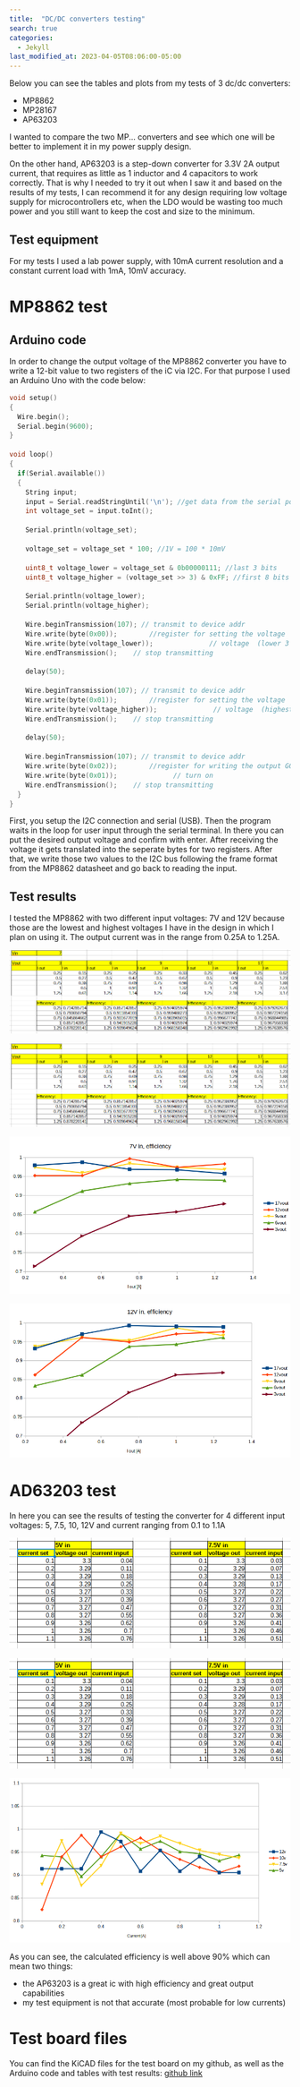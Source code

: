 ```yaml
---
title:  "DC/DC converters testing"
search: true
categories: 
  - Jekyll
last_modified_at: 2023-04-05T08:06:00-05:00
---
```



Below you can see the tables and plots from my tests of 3 dc/dc converters: 
* MP8862
* MP28167
* AP63203

I wanted to compare the two MP... converters and see which one will be better to implement it in my power supply design. 

On the other hand, AP63203 is a step-down converter for 3.3V 2A output current, that requires as little as 1 inductor and 4 capacitors to work correctly.
That is why I needed to try it out when I saw it and based on the results of my tests, I can recommend it for any design requiring low voltage supply
for microcontrollers etc, when the LDO would be wasting too much power and you still want to keep the cost and size to the minimum.


## Test equipment
For my tests I used a lab power supply, with 10mA current resolution and a constant current load with 1mA, 10mV accuracy. 

# MP8862 test
## Arduino code 
In order to change the output voltage of the MP8862 converter you have to write a 12-bit value to two registers of the iC via I2C. For that purpose I used an Arduino Uno with the code below:

```c
void setup() 
{
  Wire.begin();
  Serial.begin(9600);
}

void loop() 
{
  if(Serial.available())
  {
    String input;
    input = Serial.readStringUntil('\n'); //get data from the serial port
    int voltage_set = input.toInt();

    Serial.println(voltage_set);

    voltage_set = voltage_set * 100; //1V = 100 * 10mV

    uint8_t voltage_lower = voltage_set & 0b00000111; //last 3 bits
    uint8_t voltage_higher = (voltage_set >> 3) & 0xFF; //first 8 bits

    Serial.println(voltage_lower);
    Serial.println(voltage_higher);

    Wire.beginTransmission(107); // transmit to device addr
    Wire.write(byte(0x00));        //register for setting the voltage
    Wire.write(byte(voltage_lower));              // voltage  (lower 3 bits of 11)
    Wire.endTransmission();    // stop transmitting
  
    delay(50);

    Wire.beginTransmission(107); // transmit to device addr
    Wire.write(byte(0x01));        //register for setting the voltage
    Wire.write(byte(voltage_higher));              // voltage  (highest 8 bits of 11)
    Wire.endTransmission();    // stop transmitting
  
    delay(50);

    Wire.beginTransmission(107); // transmit to device addr
    Wire.write(byte(0x02));        //register for writing the output GO bit
    Wire.write(byte(0x01));              // turn on
    Wire.endTransmission();    // stop transmitting
  }
}

```

First, you setup the I2C connection and serial (USB). Then the program waits in the loop for user input through the serial terminal. In there you can put the desired output voltage and confirm with enter. After receiving the voltage it gets translated into the seperate bytes for two registers. After that, we write those two values to the I2C bus following the frame format from the MP8862 datasheet and go back to reading the input.

## Test results
I tested the MP8862 with two different input voltages: 7V and 12V because those are the lowest and highest voltages I have in the design in which I plan on using it. 
The output current was in the range from 0.25A to 1.25A.

![table1](/assets/images/dc_converter_test/MP8862/table1.PNG)

![table2](/assets/images/dc_converter_test/MP8862/table1.PNG)

![eff1](/assets/images/dc_converter_test/MP8862/plot1.PNG)

![eff2](/assets/images/dc_converter_test/MP8862/plot2.PNG)


# AD63203 test
In here you can see the results of testing the converter for 4 different input voltages: 5, 7.5, 10, 12V
and current ranging from 0.1 to 1.1A

![table1](/assets/images/dc_converter_test/AP63203/table1.PNG)

![table2](/assets/images/dc_converter_test/AP63203/table1.PNG)

![eff](/assets/images/dc_converter_test/AP63203/efficiency.PNG)

As you can see, the calculated efficiency is well above 90% which can mean two things: 
* the AP63203 is a great ic with high efficiency and great output capabilities
* my test equipment is not that accurate (most probable for low currents)

# Test board files
You can find the KiCAD files for the test board on my github, as well as the Arduino code and tables with test results:
[github link](https://github.com/411568/MP28167-MP8862_test_board)
